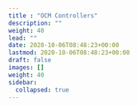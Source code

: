 ```yaml
---
title : "OCM Controllers"
description: ""
weight: 40
lead: ""
date: 2020-10-06T08:48:23+00:00
lastmod: 2020-10-06T08:48:23+00:00
draft: false
images: []
weight: 40
sidebar:
  collapsed: true
---
```


